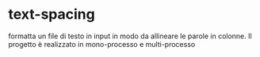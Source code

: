 # text-spacing
formatta un file di testo in input in modo da allineare le parole in colonne. Il progetto è realizzato in mono-processo e multi-processo
